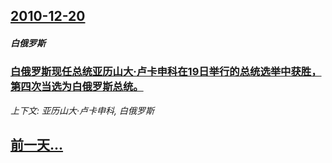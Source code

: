 ## [2010-12-20](/news/2010/12/20/index.md)

##### 白俄罗斯
### [ 白俄罗斯现任总统亚历山大·卢卡申科在19日举行的总统选举中获胜，第四次当选为白俄罗斯总统。](/news/2010/12/20/白俄罗斯现任总统亚历山大-卢卡申科在19日举行的总统选举中获胜-第四次当选为白俄罗斯总统.md)
_上下文: 亚历山大·卢卡申科, 白俄罗斯_

## [前一天...](/news/2010/12/19/index.md)

